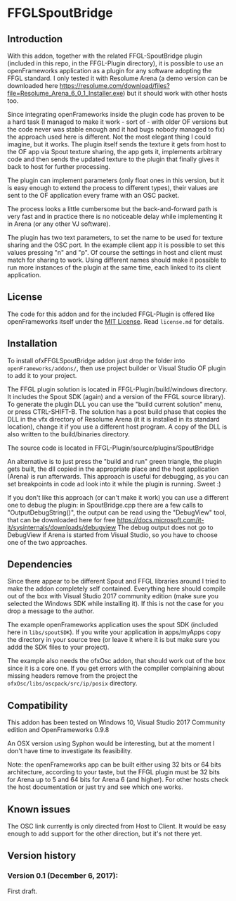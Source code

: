 FFGLSpoutBridge
=====================================

Introduction
------------
With this addon, together with the related FFGL-SpoutBridge plugin (included in this repo, in the FFGL-Plugin directory), it is possible to use an openFrameworks application as a plugin for any software adopting the FFGL standard. I only tested it with Resolume Arena (a demo version can be downloaded here https://resolume.com/download/files?file=Resolume_Arena_6_0_1_Installer.exe) but it should work with other hosts too.

Since integrating openFrameworks inside the plugin code has proven to be a hard task (I managed to make it work - sort of - with older OF versions but the code never was stable enough and it had bugs nobody managed to fix) the approach used here is different. Not the most elegant thing I could imagine, but it works. The plugin itself sends the texture it gets from host to the OF app via Spout texture sharing, the app gets it, implements arbitrary code and then sends the updated texture to the plugin that finally gives it back to host for further processing.

The plugin can implement parameters (only float ones in this version, but it is easy enough to extend the process to different types), their values are sent to the OF application every frame with an OSC packet.

The process looks a little cumbersome but the back-and-forward path is very fast and in practice there is no noticeable delay while implementing it in Arena (or any other VJ software).

The plugin has two text parameters, to set the name to be used for texture sharing and the OSC port. In the example client app it is possible to set this values pressing "n" and "p". Of course the settings in host and client must match for sharing to work. Using different names should make it possible to run more instances of the plugin at the same time, each linked to its client application.

License
-------
The code for this addon and for the included FFGL-Plugin is offered like openFrameworks itself under the [MIT License](https://en.wikipedia.org/wiki/MIT_License). Read `license.md` for details.

Installation
------------
To install ofxFFGLSpoutBridge addon just drop the folder into `openFrameworks/addons/`, then use project builder or Visual Studio OF plugin to add it to your project.

The FFGL plugin solution is located in FFGL-Plugin/build/windows directory. It includes the Spout SDK (again) and a version of the FFGL source library). To generate the plugin DLL you can use the "build current solution" menu, or press CTRL-SHIFT-B. The solution has a post build phase that copies the DLL in the vfx directory of Resolume Arena (it it is installed in its standard location), change it if you use a different host program. A copy of the DLL is also written to the build/binaries directory.

The source code is located in FFGL-Plugin/source/plugins/SpoutBridge

An alternative is to just press the "build and run" green triangle, the plugin gets built, the dll copied in the appropriate place and the host application (Arena) is run afterwards. This approach is useful for debugging, as you can set breakpoints in code ad look into it while the plugin is running. Sweet :)

If you don't like this approach (or can't make it work) you can use a different one to debug the plugin: in SpoutBridge.cpp there are a few calls to "OutputDebugString()", the output can be read using the "DebugView" tool, that can be downloaded here for free https://docs.microsoft.com/it-it/sysinternals/downloads/debugview
The debug output does not go to DebugView if Arena is started from Visual Studio, so you have to choose one of the two approaches.

Dependencies
------------
Since there appear to be different Spout and FFGL libraries around I tried to make the addon completely self contained. Everything here should compile out of the box with Visual Studio 2017 community edition (make sure you selected the Windows SDK while installing it). If this is not the case for you drop a message to the author.

The example openFrameworks application uses the spout SDK (included here in `libs/spoutSDK`). If you write your application in apps/myApps copy the directory in your source tree (or leave it where it is but make sure you addd the SDK files to your project).

The example also needs the ofxOsc addon, that should work out of the box since it is a core one. If you get errors with the compiler complaining about missing headers remove from the project the `ofxOsc/libs/oscpack/src/ip/posix` directory.

Compatibility
------------
This addon has been tested on Windows 10, Visual Studio 2017 Community edition and OpenFrameworks 0.9.8

An OSX version using Syphon would be interesting, but at the moment I don't have time to investigate its feasibility.

Note: the openFrameworks app can be built either using 32 bits or 64 bits architecture, according to your taste, but the FFGL plugin must be 32 bits for Arena up to 5 and 64 bits for Arena 6 (and higher). For other hosts check the host documentation or just try and see which one works.

Known issues
------------
The OSC link currently is only directed from Host to Client. It would be easy enough to add support for the other direction, but it's not there yet.

Version history
------------

### Version 0.1 (December 6, 2017):
First draft.


